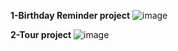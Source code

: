 **1-Birthday Reminder project**
![image](https://user-images.githubusercontent.com/60480896/169658687-a06e624b-fbe7-4287-ba5f-5c95d171707d.png)

**2-Tour project**
![image](https://user-images.githubusercontent.com/60480896/169665382-474c542c-2d86-43dc-8239-3878fb432c83.png)
